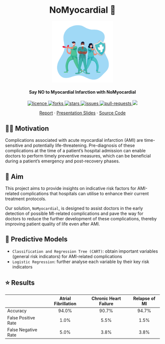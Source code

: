 <h1 align="center">NoMyocardial 💖</h1>

<p align="center">
<img src="nomyocardial.png" alt="nomyocardial" width="200" />
</p>

<h4 align="center">Say NO to Myocardial Infarction with NoMyocardial</h4>

<p align="center">
<a href="https://github.com/ztjhz/NoMyocardial/blob/master/LICENSE" target="blank">
<img src="https://img.shields.io/github/license/ztjhz/NoMyocardial?style=flat-square" alt="licence" />
</a>
<a href="https://github.com/ztjhz/NoMyocardial/fork" target="blank">
<img src="https://img.shields.io/github/forks/ztjhz/NoMyocardial?style=flat-square" alt="forks"/>
</a>
<a href="https://github.com/ztjhz/NoMyocardial/stargazers" target="blank">
<img src="https://img.shields.io/github/stars/ztjhz/NoMyocardial?style=flat-square" alt="stars"/>
</a>
<a href="https://github.com/ztjhz/NoMyocardial/issues" target="blank">
<img src="https://img.shields.io/github/issues/ztjhz/NoMyocardial?style=flat-square" alt="issues"/>
</a>
<a href="https://github.com/ztjhz/NoMyocardial/pulls" target="blank">
<img src="https://img.shields.io/github/issues-pr/ztjhz/NoMyocardial?style=flat-square" alt="pull-requests"/>
</a>
<a href="https://twitter.com/intent/tweet?text=👋%20Check%20this%20amazing%20repo%20https://github.com/ztjhz/NoMyocardial,%20created%20by%20@nikushii_"><img src="https://img.shields.io/twitter/url?label=Share%20on%20Twitter&style=social&url=https%3A%2F%2Fgithub.com%ztjhz%2FNoMyocardial"></a>
</p>

<p align="center">
    <a href="https://raw.githubusercontent.com/ztjhz/NoMyocardial/main/report/01%20Project%20Report.pdf">Report</a>
    ·
    <a href="https://raw.githubusercontent.com/ztjhz/NoMyocardial/main/report/02%20Presentation%20Slide.pdf">Presentation Slides</a>
    ·
    <a href="https://github.com/ztjhz/NoMyocardial/tree/main/src">Source Code</a>
</p>

## 💪🏻 Motivation

Complications associated with acute myocardial infarction (AMI) are time-sensitive and potentially life-threatening. Pre-diagnosis of these complications at the time of a patient’s hospital admission can enable doctors to perform timely preventive measures, which can be beneficial during a patient’s emergency and post-recovery phases.

## 🎯 Aim

This project aims to provide insights on indicative risk factors for AMI-related complications that hospitals can utilise to enhance their current treatment protocols.

Our solution, `NoMyocardial`, is designed to assist doctors in the early detection of possible MI-related complications and pave the way for doctors to reduce the further development of these complications, thereby improving patient quality of life even after AMI.

## 🤖 Predictive Models

- `Classification and Regression Tree (CART)`: obtain important variables (general risk indicators) for AMI-related complications
- `Logistic Regression`: further analyse each variable by their key risk indicators

## ⭐️ Results

|                     | Atrial Fibrillation | Chronic Heart Failure | Relapse of MI |
| ------------------- | :-----------------: | :-------------------: | :-----------: |
| Accuracy            |        94.0%        |         90.7%         |     94.7%     |
| False Positive Rate |        1.0%         |         5.5%          |     1.5%      |
| False Negative Rate |        5.0%         |         3.8%          |     3.8%      |
